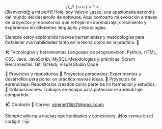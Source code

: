 <div align="center">
 /\_/\  
( o.o )  
 > ^ <
 
</div>
¡Bienvenid@ a mi perfil! 
Hola, soy Valerie Lasso, una apasionada aprendiz del mundo del desarrollo de software. Aquí comparto mi evolución a través de proyectos y repositorios que reflejan mi aprendizaje, crecimiento y experiencia en diferentes lenguajes y tecnologías.

Siempre estoy explorando nuevas herramientas y metodologías para fortalecer mis habilidades tanto en la teoría como en la práctica. 🚀

🛠️ Tecnologías y herramientas
Lenguajes de programación: Python, HTML, CSS, Java, JavaScript, MySQL
Metodologías y prácticas: Scrum
Herramientas: Git, GitHub, Visual Studio Code

📌 Proyectos y repositorios
🔹 Proyectos personales: Experimentos y desarrollos para poner en práctica nuevas ideas.
🔹 Proyectos de aprendizaje: Repositorios creados como parte de mi formación y estudios.
🔹 Colaboraciones: Trabajos en equipo para potenciar el aprendizaje compartido.

📬 Contacto
📧 Correo: valerie01liz01@gmail.com

Siempre abierta a nuevas oportunidades y conexiones. ¡Nos vemos en el código! ✨💻
 
